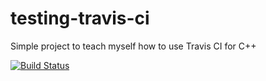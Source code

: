# testing-travis-ci
Simple project to teach myself how to use Travis CI for C++

[![Build Status](https://travis-ci.com/francofusco/testing-travis-ci.svg?branch=master)](https://travis-ci.com/francofusco/testing-travis-ci)
